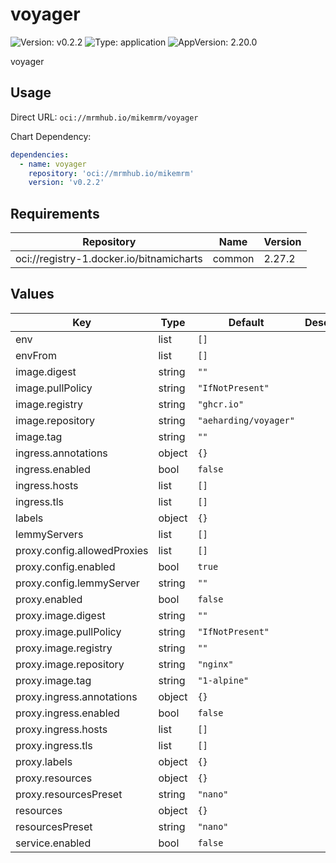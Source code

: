# voyager

![Version: v0.2.2](https://img.shields.io/badge/Version-v0.2.2-informational?style=flat-square) ![Type: application](https://img.shields.io/badge/Type-application-informational?style=flat-square) ![AppVersion: 2.20.0](https://img.shields.io/badge/AppVersion-2.20.0-informational?style=flat-square)

voyager

## Usage

Direct URL: `oci://mrmhub.io/mikemrm/voyager`

Chart Dependency:

```yaml
dependencies:
  - name: voyager
    repository: 'oci://mrmhub.io/mikemrm'
    version: 'v0.2.2'
```

## Requirements

| Repository | Name | Version |
|------------|------|---------|
| oci://registry-1.docker.io/bitnamicharts | common | 2.27.2 |

## Values

| Key | Type | Default | Description |
|-----|------|---------|-------------|
| env | list | `[]` |  |
| envFrom | list | `[]` |  |
| image.digest | string | `""` |  |
| image.pullPolicy | string | `"IfNotPresent"` |  |
| image.registry | string | `"ghcr.io"` |  |
| image.repository | string | `"aeharding/voyager"` |  |
| image.tag | string | `""` |  |
| ingress.annotations | object | `{}` |  |
| ingress.enabled | bool | `false` |  |
| ingress.hosts | list | `[]` |  |
| ingress.tls | list | `[]` |  |
| labels | object | `{}` |  |
| lemmyServers | list | `[]` |  |
| proxy.config.allowedProxies | list | `[]` |  |
| proxy.config.enabled | bool | `true` |  |
| proxy.config.lemmyServer | string | `""` |  |
| proxy.enabled | bool | `false` |  |
| proxy.image.digest | string | `""` |  |
| proxy.image.pullPolicy | string | `"IfNotPresent"` |  |
| proxy.image.registry | string | `""` |  |
| proxy.image.repository | string | `"nginx"` |  |
| proxy.image.tag | string | `"1-alpine"` |  |
| proxy.ingress.annotations | object | `{}` |  |
| proxy.ingress.enabled | bool | `false` |  |
| proxy.ingress.hosts | list | `[]` |  |
| proxy.ingress.tls | list | `[]` |  |
| proxy.labels | object | `{}` |  |
| proxy.resources | object | `{}` |  |
| proxy.resourcesPreset | string | `"nano"` |  |
| resources | object | `{}` |  |
| resourcesPreset | string | `"nano"` |  |
| service.enabled | bool | `false` |  |

